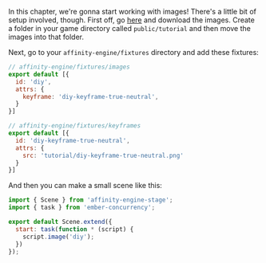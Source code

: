 In this chapter, we're gonna start working with images! There's a little bit of setup involved, though. First off, go [here](https://github.com/affinity-engine/affinity-engine-web/tree/master/public/tutorial) and download the images. Create a folder in your game directory called `public/tutorial` and then move the images into that folder.

Next, go to your `affinity-engine/fixtures` directory and add these fixtures:

```js
// affinity-engine/fixtures/images
export default [{
  id: 'diy',
  attrs: {
    keyframe: 'diy-keyframe-true-neutral',
  }
}]
```

```js
// affinity-engine/fixtures/keyframes
export default [{
  id: 'diy-keyframe-true-neutral',
  attrs: {
    src: 'tutorial/diy-keyframe-true-neutral.png'
  }
}]
```

And then you can make a small scene like this:

```js
import { Scene } from 'affinity-engine-stage';
import { task } from 'ember-concurrency';

export default Scene.extend({
  start: task(function * (script) {
    script.image('diy');
  })
});
```
